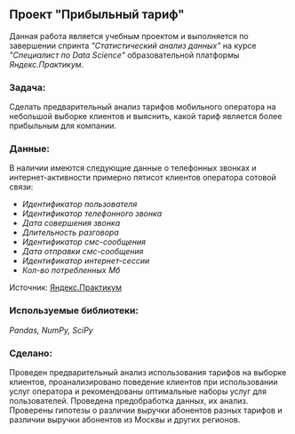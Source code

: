 ## Проект "Прибыльный тариф"
Данная работа является учебным проектом и выполняется по завершении спринта _"Статистический анализ данных"_ на курсе _"Специалист по Data Science"_ образовательной платформы _Яндекс.Практикум_. 
### Задача:
Сделать предварительный анализ тарифов мобильного оператора на небольшой выборке клиентов и выяснить, какой тариф является более прибыльным для компании.
### Данные:
В наличии имеются следующие данные о телефонных звонках и интернет-активности примерно пятисот клиентов оператора сотовой связи:  
- _Идентификатор пользователя_
- _Идентификатор телефонного звонка_
- _Дата совершения звонка_
- _Длительность разговора_
- _Идентификатор смс-сообщения_
- _Дата отправки смс-сообщения_
- _Идентификатор интернет-сессии_
- _Кол-во потребленных Мб_

Источник: [Яндекс.Практикум](https://practicum.yandex.ru/data-scientist/)
### Используемые библиотеки:
*Pandas, NumPy, SciPy*
### Сделано:
Проведен предварительный анализ использования тарифов на выборке клиентов, проанализировано поведение клиентов при использовании услуг оператора и рекомендованы оптимальные наборы услуг для пользователей. Проведена предобработка данных, их анализ. Проверены гипотезы о различии выручки абонентов разных тарифов и различии выручки абонентов из Москвы и других регионов.

